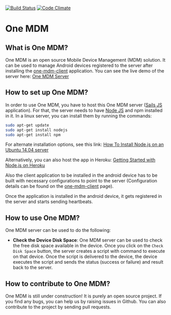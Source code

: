 [![Build Status](https://travis-ci.org/multunus/one-mdm.svg?branch=master)](https://travis-ci.org/multunus/one-mdm) [![Code Climate](https://codeclimate.com/github/multunus/one-mdm/badges/gpa.svg)](https://codeclimate.com/github/multunus/one-mdm)

# One MDM

## What is One MDM?

One MDM is an open source Mobile Device Management (MDM) solution. It can be used to manage Android devices registered to the server after installing the [one-mdm-client](https://github.com/multunus/one-mdm-client) application. You can see the live demo of the server here: [One MDM Server](http://onemdm.herokuapp.com/)

## How to set up One MDM?

In order to use One MDM, you have to host this One MDM server ([Sails JS](http://sailsjs.org/) application). For that, the server needs to have [Node JS](http://nodejs.org/) and npm installed in it. In a linux server, you can install them by running the commands:

``` bash
sudo apt-get update
sudo apt-get install nodejs
sudo apt-get install npm
```

For alternate installation options, see this link: [How To Install Node.js on an Ubuntu 14.04 server](https://www.digitalocean.com/community/tutorials/how-to-install-node-js-on-an-ubuntu-14-04-server)

Alternatively, you can also host the app in Heroku: [Getting Started with Node.js on Heroku](https://devcenter.heroku.com/articles/getting-started-with-nodejs#introduction)

Also the client application to be installed in the android device has to be built with necessary configurations to point to the server (Configuration details can be found on the [one-mdm-client](https://github.com/multunus/one-mdm-client) page).

Once the application is installed in the android device, it gets registered in the server and starts sending heartbeats.

## How to use One MDM?

One MDM server can be used to do the following:

* **Check the Device Disk Space**: One MDM server can be used to check the free disk space available in the device. Once you click on the `Check Disk Space` button, the server creates a script with command to execute on that device. Once the script is delivered to the device, the device executes the script and sends the status (success or failure) and result back to the server.

## How to contribute to One MDM?

One MDM is still under construction! It is purely an open source project. If you find any bugs, you can help us by raising issues in Github. You can also contribute to the project by sending pull requests.